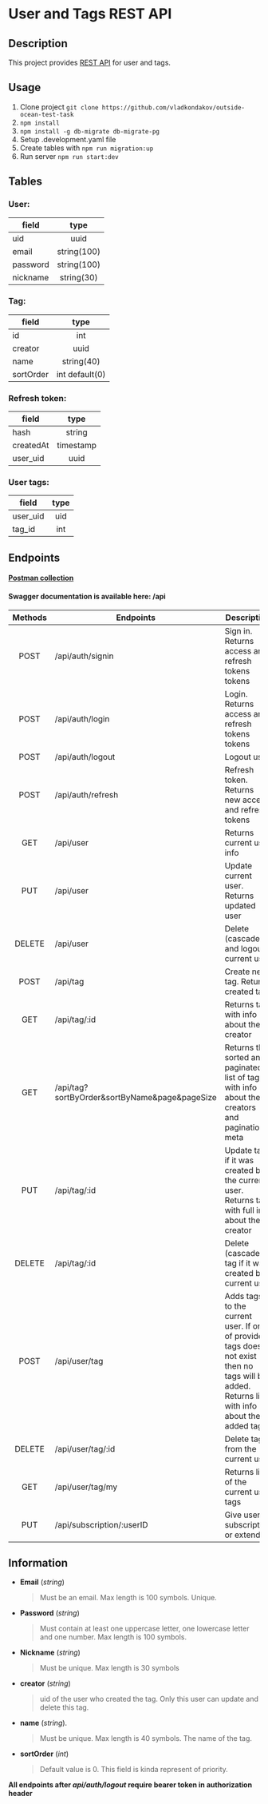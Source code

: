 # User and Tags REST API

## Description

This project provides [REST API](#endpoints) for user and tags.

## Usage

1. Clone project `git clone https://github.com/vladkondakov/outside-ocean-test-task`
2. `npm install`
3. `npm install -g db-migrate db-migrate-pg`
4. Setup .development.yaml file
5. Create tables with `npm run migration:up`
6. Run server `npm run start:dev`

## Tables

### User:

| field    |    type     |
| -------- | :---------: |
| uid      |    uuid     |
| email    | string(100) |
| password | string(100) |
| nickname | string(30)  |

### Tag:

| field     |      type      |
| --------- | :------------: |
| id        |      int       |
| creator   |      uuid      |
| name      |   string(40)   |
| sortOrder | int default(0) |

### Refresh token:

| field     |   type    |
| --------- | :-------: |
| hash      |  string   |
| createdAt | timestamp |
| user_uid  |   uuid    |

### User tags:

| field    | type |
| -------- | :--: |
| user_uid | uid  |
| tag_id   | int  |

## Endpoints

#### [Postman collection](https://github.com/vladkondakov/outside-ocean-test-task/blob/master/postman.collections.json)

#### **Swagger documentation** is available here: /api

| Methods | Endpoints                                     | Description                                                                                                                                   |
| :-----: | --------------------------------------------- | --------------------------------------------------------------------------------------------------------------------------------------------- |
|  POST   | /api/auth/signin                              | Sign in. Returns access and refresh tokens tokens                                                                                             |
|  POST   | /api/auth/login                               | Login. Returns access and refresh tokens tokens                                                                                               |
|  POST   | /api/auth/logout                              | Logout user                                                                                                                                   |
|  POST   | /api/auth/refresh                             | Refresh token. Returns new access and refresh tokens                                                                                          |
|   GET   | /api/user                                     | Returns current user info                                                                                                                     |
|   PUT   | /api/user                                     | Update current user. Returns updated user                                                                                                     |
| DELETE  | /api/user                                     | Delete (cascade) and logout current user                                                                                                      |
|  POST   | /api/tag                                      | Create new tag. Returns created tag                                                                                                           |
|   GET   | /api/tag/:id                                  | Returns tag with info about the creator                                                                                                       |
|   GET   | /api/tag?sortByOrder&sortByName&page&pageSize | Returns the sorted and paginated list of tags with info about the creators and pagination meta                                                |
|   PUT   | /api/tag/:id                                  | Update tag if it was created by the current user. Returns tag with full info about the creator                                                |
| DELETE  | /api/tag/:id                                  | Delete (cascade) tag if it was created by current user                                                                                        |
|  POST   | /api/user/tag                                 | Adds tags to the current user. If one of provided tags does not exist then no tags will be added. Returns list with info about the added tags |
| DELETE  | /api/user/tag/:id                             | Delete tag from the current user                                                                                                              |
|   GET   | /api/user/tag/my                              | Returns list of the current user tags                                                                                                         |
|   PUT   | /api/subscription/:userID                     | Give user subscription or extend it                                                                                                           |

## Information

- **Email** (_string_)
  > Must be an email. Max length is 100 symbols. Unique.
- **Password** (_string_)
  > Must contain at least one uppercase letter, one lowercase letter and one number. Max length is 100 symbols.
- **Nickname** (_string_)
  > Must be unique. Max length is 30 symbols
- **creator** (_string_)
  > uid of the user who created the tag. Only this user can update and delete this tag.
- **name** (_string_).
  > Must be unique. Max length is 40 symbols. The name of the tag.
- **sortOrder** (_int_)
  > Default value is 0. This field is kinda represent of priority.

**All endpoints after _api/auth/logout_ require bearer token in authorization header**

